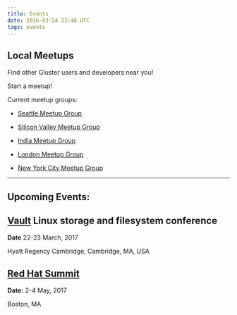 ```yaml
---
title: Events
date: 2016-03-24 22:48 UTC
tags: events
---
```

Local Meetups
------------
Find other Gluster users and developers near you!


Start a meetup!

Current meetup groups:

* [Seattle Meetup Group](https://www.meetup.com/Seattle-Storage-Meetup/)

* [Silicon Valley Meetup Group](http://www.meetup.com/GlusterFS-Silicon-Valley/)

* [India Meetup Group](http://www.meetup.com/glusterfs-India/)

* [London Meetup Group](https://www.meetup.com/GlusterFS-Meetup-London/)

* [New York City Meetup Group](https://www.meetup.com/GlusterFS-NYC-Meetup/)

---------


Upcoming Events:
------------

[Vault](http://events.linuxfoundation.org/events/vault) 
Linux storage and filesystem conference
-------------
<b>Date</b> 22-23 March, 2017

Hyatt Regency Cambridge, Cambridge, MA, USA


[Red Hat Summit](https://www.redhat.com/en/summit/2017)
-------------
<b>Date:</b> 2-4 May, 2017

Boston, MA 
